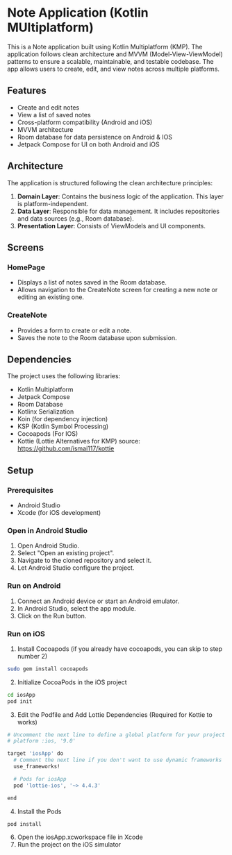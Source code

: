 # Note Application (Kotlin MUltiplatform)

This is a Note application built using Kotlin Multiplatform (KMP). The application follows clean architecture and MVVM (Model-View-ViewModel) patterns to ensure a scalable, maintainable, and testable codebase. The app allows users to create, edit, and view notes across multiple platforms.

## Features

-   Create and edit notes
-   View a list of saved notes
-   Cross-platform compatibility (Android and iOS)
-   MVVM architecture
-   Room database for data persistence on Android & IOS
-   Jetpack Compose for UI on both Android and iOS

## Architecture

The application is structured following the clean architecture principles:

1. **Domain Layer**: Contains the business logic of the application. This layer is platform-independent.
2. **Data Layer**: Responsible for data management. It includes repositories and data sources (e.g., Room database).
3. **Presentation Layer**: Consists of ViewModels and UI components.

## Screens

### HomePage

-   Displays a list of notes saved in the Room database.
-   Allows navigation to the CreateNote screen for creating a new note or editing an existing one.

### CreateNote

-   Provides a form to create or edit a note.
-   Saves the note to the Room database upon submission.

## Dependencies

The project uses the following libraries:

-   Kotlin Multiplatform
-   Jetpack Compose
-   Room Database
-   Kotlinx Serialization
-   Koin (for dependency injection)
-   KSP (Kotlin Symbol Processing)
-   Cocoapods (For IOS)
-   Kottie (Lottie Alternatives for KMP)
    source: https://github.com/ismai117/kottie

## Setup

### Prerequisites

-   Android Studio
-   Xcode (for iOS development)

### Open in Android Studio

1. Open Android Studio.
2. Select "Open an existing project".
3. Navigate to the cloned repository and select it.
4. Let Android Studio configure the project.

### Run on Android

1. Connect an Android device or start an Android emulator.
2. In Android Studio, select the app module.
3. Click on the Run button.

### Run on iOS

1. Install Cocoapods (if you already have cocoapods, you can skip to step number 2)

```bash
sudo gem install cocoapods
```

2. Initialize CocoaPods in the iOS project

```bash
cd iosApp
pod init
```

3. Edit the Podfile and Add Lottie Dependencies (Required for Kottie to works)

```bash
# Uncomment the next line to define a global platform for your project
# platform :ios, '9.0'

target 'iosApp' do
  # Comment the next line if you don't want to use dynamic frameworks
  use_frameworks!

  # Pods for iosApp
  pod 'lottie-ios', '~> 4.4.3'

end
```

4. Install the Pods

```bash
pod install
```

6. Open the iosApp.xcworkspace file in Xcode
7. Run the project on the iOS simulator
